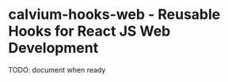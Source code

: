 calvium-hooks-web - Reusable Hooks for React JS Web Development
=========

TODO: document when ready
